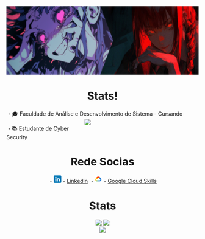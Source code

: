 
<!-- Author: Yora -->
<div align="center"
<p align="center">
<img align="center" height="180" src="./img/teste.png">
</p>
</div>
<div align="center">

# Stats! 

</div>

<p align="width">
 ・🎓 Faculdade de Análise e Desenvolvimento de Sistema - Cursando 
<img src="./img/test1.gif" align="right" width=299px></img> 

 ・📚 Estudante de Cyber Security 
 
 <p align="center">

 <div align="center">


# Rede Socias

</div>
<div align="center">
 ・<img src="./img/linkedin (1).png" width=20x></img> - <a href="linkedin.com/in/fernandogentili/">Linkedin</a>
 ・<img src="./img/icongooglecloud.png" width=20px></img> - <a href="">Google Cloud Skills</a>
</p>
<p align="center">
</div>
<div align="center">


# Stats 

<img width=351 src="https://github-readme-stats.vercel.app/api?username=yoraapt&theme=holi&show_icons=true&count_private=true&show_icons=true">
<img width=200 src="https://github-readme-stats.vercel.app/api?username=yoraapt&show_icons=true&theme=holi"/><br>
<img align=hegith width=294 src="https://github-readme-stats.vercel.app/api/top-langs?username=yoraapt&layout=compact&theme=holi&custom_title=Top&nbsp;Languages"/><br>


</div>

<div align="center">

```scala

